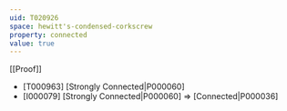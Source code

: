 ```yaml
---
uid: T020926
space: hewitt's-condensed-corkscrew
property: connected
value: true
---
```

[[Proof]]

* [T000963] [Strongly Connected|P000060]
* [I000079] [Strongly Connected|P000060] => [Connected|P000036]

